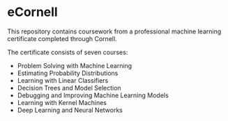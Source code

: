 # eCornell

This repository contains coursework from a professional machine learning certificate completed through Cornell.

The certificate consists of seven courses:
- Problem Solving with Machine Learning
- Estimating Probability Distributions
- Learning with Linear Classifiers
- Decision Trees and Model Selection
- Debugging and Improving Machine Learning Models
- Learning with Kernel Machines
- Deep Learning and Neural Networks
